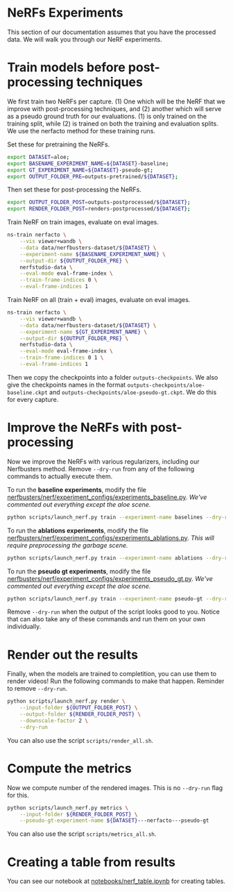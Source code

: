 # NeRFs Experiments

This section of our documentation assumes that you have the processed data. We will walk you through our NeRF experiments.

# Train models before post-processing techniques

We first train two NeRFs per capture. (1) One which will be the NeRF that we improve with post-processing techniques, and (2) another which will serve as a pseudo ground truth for our evaluations. (1) is only trained on the training split, while (2) is trained on both the training and evaluation splits. We use the nerfacto method for these training runs.

Set these for pretraining the NeRFs.

```bash
export DATASET=aloe;
export BASENAME_EXPERIMENT_NAME=${DATASET}-baseline;
export GT_EXPERIMENT_NAME=${DATASET}-pseudo-gt;
export OUTPUT_FOLDER_PRE=outputs-pretrained/${DATASET};
```

Then set these for post-processing the NeRFs.

```bash
export OUTPUT_FOLDER_POST=outputs-postprocessed/${DATASET};
export RENDER_FOLDER_POST=renders-postprocessed/${DATASET};
```

Train NeRF on train images, evaluate on eval images.

```bash
ns-train nerfacto \
    --vis viewer+wandb \
    --data data/nerfbusters-dataset/${DATASET} \
    --experiment-name ${BASENAME_EXPERIMENT_NAME} \
    --output-dir ${OUTPUT_FOLDER_PRE} \
    nerfstudio-data \
    --eval-mode eval-frame-index \
    --train-frame-indices 0 \
    --eval-frame-indices 1
```

Train NeRF on all (train + eval) images, evaluate on eval images.

```bash
ns-train nerfacto \
    --vis viewer+wandb \
    --data data/nerfbusters-dataset/${DATASET} \
    --experiment-name ${GT_EXPERIMENT_NAME} \
    --output-dir ${OUTPUT_FOLDER_PRE} \
    nerfstudio-data \
    --eval-mode eval-frame-index \
    --train-frame-indices 0 1 \
    --eval-frame-indices 1
```

Then we copy the checkpoints into a folder `outputs-checkpoints`. We also give the checkpoints names in the format `outputs-checkpoints/aloe-baseline.ckpt` and `outputs-checkpoints/aloe-pseudo-gt.ckpt`. We do this for every capture.

# Improve the NeRFs with post-processing

Now we improve the NeRFs with various regularizers, including our Nerfbusters method. Remove `--dry-run` from any of the following commands to actually execute them.

To run the **baseline experiments**, modify the file [nerfbusters/nerf/experiment_configs/experiments_baseline.py](nerfbusters/nerf/experiment_configs/experiments_baseline.py). _We've commented out everything except the aloe scene._

```bash
python scripts/launch_nerf.py train --experiment-name baselines --dry-run
```

To run the **ablations experiments**, modify the file [nerfbusters/nerf/experiment_configs/experiments_ablations.py](nerfbusters/nerf/experiment_configs/experiments_ablations.py). _This will require preprocessing the garbage scene._

```bash
python scripts/launch_nerf.py train --experiment-name ablations --dry-run
```

To run the **pseudo gt experiments**, modify the file [nerfbusters/nerf/experiment_configs/experiments_pseudo_gt.py](nerfbusters/nerf/experiment_configs/experiments_pseudo_gt.py). _We've commented out everything except the aloe scene._

```bash
python scripts/launch_nerf.py train --experiment-name pseudo-gt --dry-run
```

Remove `--dry-run` when the output of the script looks good to you. Notice that can also take any of these commands and run them on your own individually.

# Render out the results

Finally, when the models are trained to completition, you can use them to render videos! Run the following commands to make that happen. Reminder to remove `--dry-run`.

```bash
python scripts/launch_nerf.py render \
    --input-folder ${OUTPUT_FOLDER_POST} \
    --output-folder ${RENDER_FOLDER_POST} \
    --downscale-factor 2 \
    --dry-run
```

You can also use the script `scripts/render_all.sh`.

# Compute the metrics

Now we compute number of the rendered images. This is no `--dry-run` flag for this.

```bash
python scripts/launch_nerf.py metrics \
    --input-folder ${RENDER_FOLDER_POST} \
    --pseudo-gt-experiment-name ${DATASET}---nerfacto---pseudo-gt
```

You can also use the script `scripts/metrics_all.sh`.

# Creating a table from results

You can see our notebook at [notebooks/nerf_table.ipynb](notebooks/nerf_table.ipynb) for creating tables.
